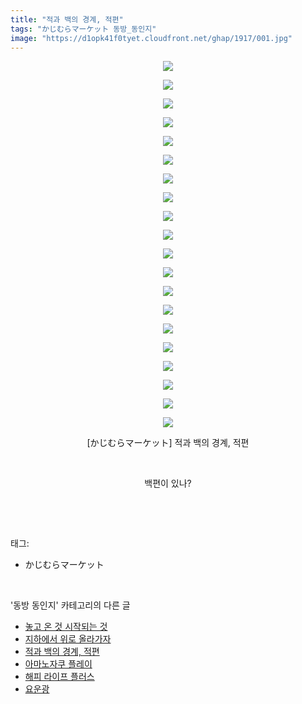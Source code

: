 ```yaml
---
title: "적과 백의 경계, 적편"
tags: "かじむらマーケット 동방_동인지"
image: "https://d1opk41f0tyet.cloudfront.net/ghap/1917/001.jpg"
---
```

<div class="article">
<p style="text-align: center; clear: none; float: none;"><img src="{{ site.imgserver10 }}/ghap/1917/001.jpg"/></p>
<p style="text-align: center; clear: none; float: none;"><img src="{{ site.imgserver10 }}/ghap/1917/002.jpg"/></p>
<p style="text-align: center; clear: none; float: none;"><img src="{{ site.imgserver10 }}/ghap/1917/003.jpg"/></p>
<p style="text-align: center; clear: none; float: none;"><img src="{{ site.imgserver10 }}/ghap/1917/004.jpg"/></p>
<p style="text-align: center; clear: none; float: none;"><img src="{{ site.imgserver10 }}/ghap/1917/005.jpg"/></p>
<p style="text-align: center; clear: none; float: none;"><img src="{{ site.imgserver10 }}/ghap/1917/006.jpg"/></p>
<p style="text-align: center; clear: none; float: none;"><img src="{{ site.imgserver10 }}/ghap/1917/007.jpg"/></p>
<p style="text-align: center; clear: none; float: none;"><img src="{{ site.imgserver10 }}/ghap/1917/008.jpg"/></p>
<p style="text-align: center; clear: none; float: none;"><img src="{{ site.imgserver10 }}/ghap/1917/009.jpg"/></p>
<p style="text-align: center; clear: none; float: none;"><img src="{{ site.imgserver10 }}/ghap/1917/010.jpg"/></p>
<p style="text-align: center; clear: none; float: none;"><img src="{{ site.imgserver10 }}/ghap/1917/011.jpg"/></p>
<p style="text-align: center; clear: none; float: none;"><img src="{{ site.imgserver10 }}/ghap/1917/012.jpg"/></p>
<p style="text-align: center; clear: none; float: none;"><img src="{{ site.imgserver10 }}/ghap/1917/013.jpg"/></p>
<p style="text-align: center; clear: none; float: none;"><img src="{{ site.imgserver10 }}/ghap/1917/014.jpg"/></p>
<p style="text-align: center; clear: none; float: none;"><img src="{{ site.imgserver10 }}/ghap/1917/015.jpg"/></p>
<p style="text-align: center; clear: none; float: none;"><img src="{{ site.imgserver10 }}/ghap/1917/016.jpg"/></p>
<p style="text-align: center; clear: none; float: none;"><img src="{{ site.imgserver10 }}/ghap/1917/017.jpg"/></p>
<p style="text-align: center; clear: none; float: none;"><img src="{{ site.imgserver10 }}/ghap/1917/018.jpg"/></p>
<p style="text-align: center; clear: none; float: none;"><img src="{{ site.imgserver10 }}/ghap/1917/019.jpg"/></p>
<p style="text-align: center; clear: none; float: none;"><img src="{{ site.imgserver10 }}/ghap/1917/020.jpg"/></p>
<p style="text-align: center; clear: none; float: none;">[かじむらマーケット] 적과 백의 경계, 적편</p>
<p style="text-align: center; clear: none; float: none;"><br/></p>
<p style="text-align: center; clear: none; float: none;">백편이 있나?</p>
<p><br/></p>
</div><br/>
<div class="tagTrail">
<p>태그: </p>
<ul>
<li>かじむらマーケット</li>
</ul>
</div><br/>
<div class="another">
<p>'동방 동인지' 카테고리의 다른 글</p>
<ul>
<li><a href="/ghap_1921">놓고 온 것 시작되는 것</a></li>
<li><a href="/ghap_1918">지하에서 위로 올라가자</a></li>
<li><a href="/ghap_1917">적과 백의 경계, 적편</a></li>
<li><a href="/ghap_1916">아마노자쿠 플레이</a></li>
<li><a href="/ghap_1913">해피 라이프 플러스</a></li>
<li><a href="/ghap_1912">요운광</a></li>
</ul>
</div><br/>
<div class="cb_module cb_fluid">
<div class="cb_wrt cb_profile">
</div><!-- commentList close -->
</div><br/>
